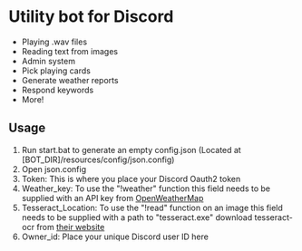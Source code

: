 <h1> Utility bot for Discord </h1>

<ul>
  <li>Playing .wav files</li>
  <li>Reading text from images</li>
  <li>Admin system</li>
  <li>Pick playing cards</li>
  <li>Generate weather reports</li>
  <li>Respond keywords</li>
  <li>More!</li>
 </ul>


<h2> Usage </h2>

<ol>
  <li>Run start.bat to generate an empty config.json (Located at [BOT_DIR]/resources/config/json.config)</li>
  <li>Open json.config</li>
  <li>Token: This is where you place your Discord Oauth2 token<lo/>
  <li>Weather_key: To use the "!weather" function this field needs to be supplied with an API key from <a href=https://openweathermap.org/api>OpenWeatherMap</a></li>
  <li>Tesseract_Location: To use the "!read" function on an image this field needs to be supplied with a path to "tesseract.exe" download tesseract-ocr from <a href=https://tesseract-ocr.github.io/tessdoc/Home.html>their website</a></li>
  <li>Owner_id: Place your unique Discord user ID here</li>
</ol>
